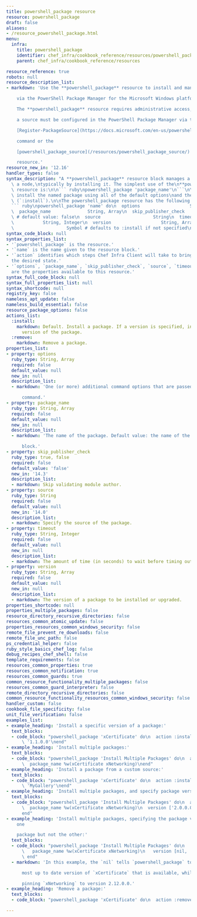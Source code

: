 ```yaml
---
title: powershell_package resource
resource: powershell_package
draft: false
aliases:
- /resource_powershell_package.html
menu:
  infra:
    title: powershell_package
    identifier: chef_infra/cookbook_reference/resources/powershell_package powershell_package
    parent: chef_infra/cookbook_reference/resources

resource_reference: true
robots: null
resource_description_list:
- markdown: 'Use the **powershell_package** resource to install and manage packages

    via the PowerShell Package Manager for the Microsoft Windows platform.

    The **powershell_package** resource requires administrative access, and

    a source must be configured in the PowerShell Package Manager via the

    [Register-PackageSource](https://docs.microsoft.com/en-us/powershell/module/packagemanagement/register-packagesource?view=powershell-5.1)

    command or the

    [powershell_package_source](/resources/powershell_package_source/)

    resource.'
resource_new_in: '12.16'
handler_types: false
syntax_description: "A **powershell_package** resource block manages a package on\
  \ a node,\ntypically by installing it. The simplest use of the\n**powershell_package**\
  \ resource is:\n\n``` ruby\npowershell_package 'package_name'\n```\n\nwhich will\
  \ install the named package using all of the default options\nand the default action\
  \ (`:install`).\n\nThe powershell_package resource has the following syntax:\n\n\
  ``` ruby\npowershell_package 'name' do\n  options                   String, Array\n\
  \  package_name              String, Array\n  skip_publisher_check      true, false\
  \ # default value: false\n  source                    String\n  timeout        \
  \           String, Integer\n  version                   String, Array\n  action\
  \                    Symbol # defaults to :install if not specified\nend\n```"
syntax_code_block: null
syntax_properties_list:
- '`powershell_package` is the resource.'
- '`name` is the name given to the resource block.'
- '`action` identifies which steps Chef Infra Client will take to bring the node into
  the desired state.'
- '`options`, `package_name`, `skip_publisher_check`, `source`, `timeout`, and `version`
  are the properties available to this resource.'
syntax_full_code_block: null
syntax_full_properties_list: null
syntax_shortcode: null
registry_key: false
nameless_apt_update: false
nameless_build_essential: false
resource_package_options: false
actions_list:
  :install:
    markdown: Default. Install a package. If a version is specified, install the specified
      version of the package.
  :remove:
    markdown: Remove a package.
properties_list:
- property: options
  ruby_type: String, Array
  required: false
  default_value: null
  new_in: null
  description_list:
  - markdown: 'One (or more) additional command options that are passed to the

      command.'
- property: package_name
  ruby_type: String, Array
  required: false
  default_value: null
  new_in: null
  description_list:
  - markdown: 'The name of the package. Default value: the name of the resource

      block.'
- property: skip_publisher_check
  ruby_type: true, false
  required: false
  default_value: 'false'
  new_in: '14.3'
  description_list:
  - markdown: Skip validating module author.
- property: source
  ruby_type: String
  required: false
  default_value: null
  new_in: '14.0'
  description_list:
  - markdown: Specify the source of the package.
- property: timeout
  ruby_type: String, Integer
  required: false
  default_value: null
  new_in: null
  description_list:
  - markdown: The amount of time (in seconds) to wait before timing out.
- property: version
  ruby_type: String, Array
  required: false
  default_value: null
  new_in: null
  description_list:
  - markdown: The version of a package to be installed or upgraded.
properties_shortcode: null
properties_multiple_packages: false
resource_directory_recursive_directories: false
resources_common_atomic_update: false
properties_resources_common_windows_security: false
remote_file_prevent_re_downloads: false
remote_file_unc_path: false
ps_credential_helper: false
ruby_style_basics_chef_log: false
debug_recipes_chef_shell: false
template_requirements: false
resources_common_properties: true
resources_common_notification: true
resources_common_guards: true
common_resource_functionality_multiple_packages: false
resources_common_guard_interpreter: false
remote_directory_recursive_directories: false
common_resource_functionality_resources_common_windows_security: false
handler_custom: false
cookbook_file_specificity: false
unit_file_verification: false
examples_list:
- example_heading: 'Install a specific version of a package:'
  text_blocks:
  - code_block: "powershell_package 'xCertificate' do\n  action :install\n  version\
      \ '1.1.0.0'\nend"
- example_heading: 'Install multiple packages:'
  text_blocks:
  - code_block: "powershell_package 'Install Multiple Packages' do\n  action :install\n\
      \  package_name %w(xCertificate xNetworking)\nend"
- example_heading: 'Install a package from a custom source:'
  text_blocks:
  - code_block: "powershell_package 'xCertificate' do\n  action :install\n  source\
      \ 'MyGallery'\nend"
- example_heading: 'Install multiple packages, and specify package versions:'
  text_blocks:
  - code_block: "powershell_package 'Install Multiple Packages' do\n  action :install\n\
      \  package_name %w(xCertificate xNetworking)\n  version ['2.0.0.0', '2.12.0.0']\n\
      end"
- example_heading: 'Install multiple packages, specifying the package version for
    one

    package but not the other:'
  text_blocks:
  - code_block: "powershell_package 'Install Multiple Packages' do\n   action :install\n\
      \   package_name %w(xCertificate xNetworking)\n   version [nil, '2.12.0.0']\n\
      \ end"
  - markdown: 'In this example, the `nil` tells `powershell_package` to install the

      most up to date version of `xCertificate` that is available, while

      pinning `xNetworking` to version 2.12.0.0.'
- example_heading: 'Remove a package:'
  text_blocks:
  - code_block: "powershell_package 'xCertificate' do\n  action :remove\nend"

---
```

